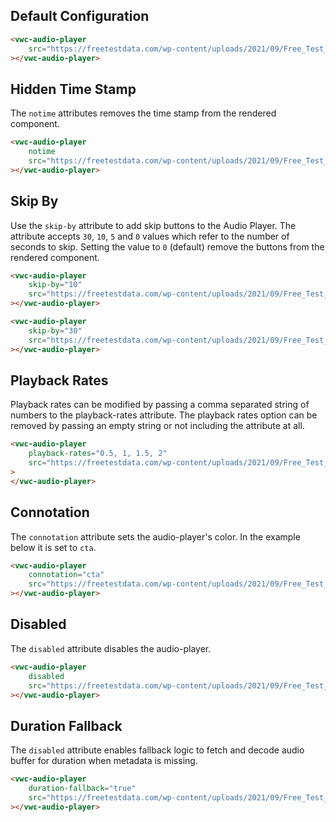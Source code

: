 ## Default Configuration

```html preview
<vwc-audio-player
	src="https://freetestdata.com/wp-content/uploads/2021/09/Free_Test_Data_2MB_MP3.mp3"
></vwc-audio-player>
```

## Hidden Time Stamp

The `notime` attributes removes the time stamp from the rendered component.

```html preview
<vwc-audio-player
	notime
	src="https://freetestdata.com/wp-content/uploads/2021/09/Free_Test_Data_2MB_MP3.mp3"
></vwc-audio-player>
```

## Skip By

Use the `skip-by` attribute to add skip buttons to the Audio Player. The attribute accepts `30`, `10`, `5` and `0` values which refer to the number of seconds to skip. Setting the value to `0` (default) remove the buttons from the rendered component.

```html preview
<vwc-audio-player
	skip-by="10"
	src="https://freetestdata.com/wp-content/uploads/2021/09/Free_Test_Data_2MB_MP3.mp3"
></vwc-audio-player>

<vwc-audio-player
	skip-by="30"
	src="https://freetestdata.com/wp-content/uploads/2021/09/Free_Test_Data_2MB_MP3.mp3"
></vwc-audio-player>
```

## Playback Rates

Playback rates can be modified by passing a comma separated string of numbers to the playback-rates attribute. The playback rates option can be removed by passing an empty string or not including the attribute at all.

```html preview 270px
<vwc-audio-player
	playback-rates="0.5, 1, 1.5, 2"
	src="https://freetestdata.com/wp-content/uploads/2021/09/Free_Test_Data_2MB_MP3.mp3"
>
</vwc-audio-player>
```

## Connotation

The `connotation` attribute sets the audio-player's color. In the example below it is set to `cta`.

```html preview
<vwc-audio-player
	connotation="cta"
	src="https://freetestdata.com/wp-content/uploads/2021/09/Free_Test_Data_2MB_MP3.mp3"
></vwc-audio-player>
```

## Disabled

The `disabled` attribute disables the audio-player.

```html preview
<vwc-audio-player
	disabled
	src="https://freetestdata.com/wp-content/uploads/2021/09/Free_Test_Data_2MB_MP3.mp3ßß"
></vwc-audio-player>
```

## Duration Fallback

The `disabled` attribute enables fallback logic to fetch and decode audio buffer for duration when metadata is missing.

```html preview
<vwc-audio-player
	duration-fallback="true"
	src="https://freetestdata.com/wp-content/uploads/2021/09/Free_Test_Data_2MB_MP3.mp3"
></vwc-audio-player>
```
